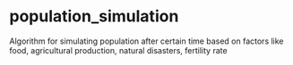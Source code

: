 # population_simulation
Algorithm for simulating population after certain time based on factors like food, agricultural production, natural disasters, fertility rate 
